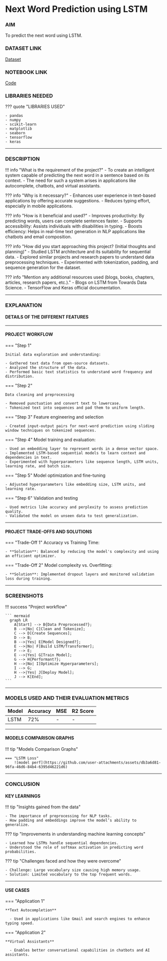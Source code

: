 

# Next Word Prediction using LSTM

### AIM 
To predict the next word using LSTM.


### DATASET LINK 
[Dataset](https://www.kaggle.com/datasets/muhammadbilalhaneef/sherlock-holmes-next-word-prediction-corpus)

### NOTEBOOK LINK 
[Code](https://colab.research.google.com/drive/1o-BopyfKWovtQVFe2zCoXS-iZPtkcqh_)


### LIBRARIES NEEDED

??? quote "LIBRARIES USED"

    - pandas
    - numpy
    - scikit-learn
    - matplotlib
    - seaborn
    - tensorflow
    - keras

--- 

### DESCRIPTION 


!!! info "What is the requirement of the project?"
    - To create an intelligent system capable of predicting the next word in a sentence based on its context.
    - The need for such a system arises in applications like autocomplete, chatbots, and virtual assistants.

??? info "Why is it necessary?"
    - Enhances user experience in text-based applications by offering accurate suggestions.
    - Reduces typing effort, especially in mobile applications.

??? info "How is it beneficial and used?"
    - Improves productivity: By predicting words, users can complete sentences faster.
    - Supports accessibility: Assists individuals with disabilities in typing.
    - Boosts efficiency: Helps in real-time text generation in NLP applications like chatbots and email composition.

??? info "How did you start approaching this project? (Initial thoughts and planning)"
    - Studied LSTM architecture and its suitability for sequential data.
    - Explored similar projects and research papers to understand data preprocessing techniques.
    - Experimented with tokenization, padding, and sequence generation for the dataset.

??? info "Mention any additional resources used (blogs, books, chapters, articles, research papers, etc.)."
    - Blogs on LSTM from Towards Data Science.
    - TensorFlow and Keras official documentation.


--- 

### EXPLANATION 

#### DETAILS OF THE DIFFERENT FEATURES 
---

#### PROJECT WORKFLOW 
=== "Step 1"

    Initial data exploration and understanding:

    - Gathered text data from open-source datasets.
    - Analyzed the structure of the data.
    - Performed basic text statistics to understand word frequency and distribution.

=== "Step 2"
    
    Data cleaning and preprocessing

    - Removed punctuation and convert text to lowercase.
    - Tokenized text into sequences and pad them to uniform length.

=== "Step 3"
    Feature engineering and selection
        
    - Created input-output pairs for next-word prediction using sliding window techniques on tokenized sequences.

=== "Step 4"
    Model training and evaluation:

    - Used an embedding layer to represent words in a dense vector space.
    - Implemented LSTM-based sequential models to learn context and dependencies in text. 
    - Experimented with hyperparameters like sequence length, LSTM units, learning rate, and batch size.

=== "Step 5"
    Model optimization and fine-tuning
        
    - Adjusted hyperparameters like embedding size, LSTM units, and learning rate.

=== "Step 6"
    Validation and testing

    - Used metrics like accuracy and perplexity to assess prediction quality.  
    - Validated the model on unseen data to test generalization. 

--- 

#### PROJECT TRADE-OFFS AND SOLUTIONS 

=== "Trade-Off 1"
    Accuracy vs Training Time:
        
    - **Solution**: Balanced by reducing the model's complexity and using an efficient optimizer.

=== "Trade-Off 2"
    Model complexity vs. Overfitting:
        
    - **Solution**: Implemented dropout layers and monitored validation loss during training.

--- 

### SCREENSHOTS 


!!! success "Project workflow"

    ``` mermaid
      graph LR
        A[Start] --> B{Data Preprocessed?};
        B -->|No| C[Clean and Tokenize];
        C --> D[Create Sequences];
        D --> B;
        B -->|Yes| E[Model Designed?];
        E -->|No| F[Build LSTM/Transformer];
        F --> E;
        E -->|Yes| G[Train Model];
        G --> H{Performant?};
        H -->|No| I[Optimize Hyperparameters];
        I --> G;
        H -->|Yes| J[Deploy Model];
        J --> K[End];
    ```


--- 

### MODELS USED AND THEIR EVALUATION METRICS 


|    Model   | Accuracy |  MSE  | R2 Score |
|------------|----------|-------|----------|
| LSTM       |    72%   |   -   |    -     |

--- 
#### MODELS COMPARISON GRAPHS 

!!! tip "Models Comparison Graphs"

    === "LSTM Loss"
        ![model perf](https://github.com/user-attachments/assets/db3a6d81-96fa-46d6-84b4-6395d46221d6)

---
### CONCLUSION 

#### KEY LEARNINGS 


!!! tip "Insights gained from the data"

    - The importance of preprocessing for NLP tasks.
    - How padding and embeddings improve the model’s ability to generalize.

??? tip "Improvements in understanding machine learning concepts"

    - Learned how LSTMs handle sequential dependencies.
    - Understood the role of softmax activation in predicting word probabilities.

??? tip "Challenges faced and how they were overcome"

    - Challenge: Large vocabulary size causing high memory usage.
    - Solution: Limited vocabulary to the top frequent words.

--- 

#### USE CASES

=== "Application 1"

    **Text Autocompletion**
    
      - Used in applications like Gmail and search engines to enhance typing speed.

=== "Application 2"

    **Virtual Assistants**
    
      - Enables better conversational capabilities in chatbots and AI assistants.
